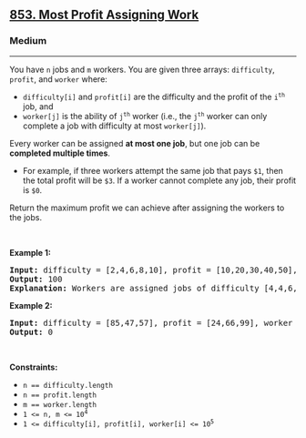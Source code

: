 <h2><a href="https://leetcode.com/problems/most-profit-assigning-work/?envType=daily-question&envId=2024-06-18">853. Most Profit Assigning Work</a></h2><h3>Medium</h3><hr><p>You have <code>n</code> jobs and <code>m</code> workers. You are given three arrays: <code>difficulty</code>, <code>profit</code>, and <code>worker</code> where:</p>

<ul>
	<li><code>difficulty[i]</code> and <code>profit[i]</code> are the difficulty and the profit of the <code>i<sup>th</sup></code> job, and</li>
	<li><code>worker[j]</code> is the ability of <code>j<sup>th</sup></code> worker (i.e., the <code>j<sup>th</sup></code> worker can only complete a job with difficulty at most <code>worker[j]</code>).</li>
</ul>

<p>Every worker can be assigned <strong>at most one job</strong>, but one job can be <strong>completed multiple times</strong>.</p>

<ul>
	<li>For example, if three workers attempt the same job that pays <code>$1</code>, then the total profit will be <code>$3</code>. If a worker cannot complete any job, their profit is <code>$0</code>.</li>
</ul>

<p>Return the maximum profit we can achieve after assigning the workers to the jobs.</p>

<p>&nbsp;</p>
<p><strong class="example">Example 1:</strong></p>

<pre>
<strong>Input:</strong> difficulty = [2,4,6,8,10], profit = [10,20,30,40,50], worker = [4,5,6,7]
<strong>Output:</strong> 100
<strong>Explanation:</strong> Workers are assigned jobs of difficulty [4,4,6,6] and they get a profit of [20,20,30,30] separately.
</pre>

<p><strong class="example">Example 2:</strong></p>

<pre>
<strong>Input:</strong> difficulty = [85,47,57], profit = [24,66,99], worker = [40,25,25]
<strong>Output:</strong> 0
</pre>

<p>&nbsp;</p>
<p><strong>Constraints:</strong></p>

<ul>
	<li><code>n == difficulty.length</code></li>
	<li><code>n == profit.length</code></li>
	<li><code>m == worker.length</code></li>
	<li><code>1 &lt;= n, m &lt;= 10<sup>4</sup></code></li>
	<li><code>1 &lt;= difficulty[i], profit[i], worker[i] &lt;= 10<sup>5</sup></code></li>
</ul>
